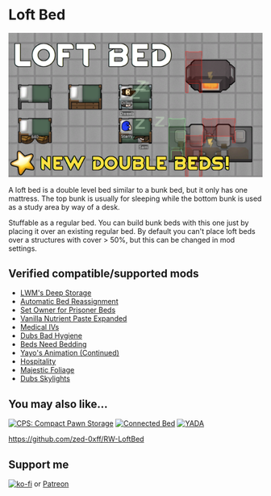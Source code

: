 # Loft Bed
[![Loft Bed](About/Preview.png)](https://steamcommunity.com/sharedfiles/filedetails/?id=2961708299)

A loft bed is a double level bed similar to a bunk bed, but it only has one mattress. The top bunk is usually for sleeping while the bottom bunk is used as a study area by way of a desk.

Stuffable as a regular bed.
You can build bunk beds with this one just by placing it over an existing regular bed.
By default you can't place loft beds over a structures with cover > 50%, but this can be changed in mod settings.

## Verified compatible/supported mods

- [LWM's Deep Storage](https://steamcommunity.com/sharedfiles/filedetails/?id=1617282896)
- [Automatic Bed Reassignment](https://steamcommunity.com/sharedfiles/filedetails/?id=2404555784)
- [Set Owner for Prisoner Beds](https://steamcommunity.com/sharedfiles/filedetails/?id=2053931388)
- [Vanilla Nutrient Paste Expanded](https://steamcommunity.com/sharedfiles/filedetails/?id=2920385763)
- [Medical IVs](https://steamcommunity.com/sharedfiles/filedetails/?id=1424438685)
- [Dubs Bad Hygiene](https://steamcommunity.com/sharedfiles/filedetails/?id=836308268)
- [Beds Need Bedding](https://steamcommunity.com/sharedfiles/filedetails/?id=2558522926)
- [Yayo's Animation (Continued)](https://steamcommunity.com/sharedfiles/filedetails/?id=2877292196)
- [Hospitality](https://steamcommunity.com/sharedfiles/filedetails/?id=753498552)
- [Majestic Foliage](https://steamcommunity.com/sharedfiles/filedetails/?id=2899647123)
- [Dubs Skylights](https://steamcommunity.com/sharedfiles/filedetails/?id=833899765)

## You may also like...

[![CPS: Compact Pawn Storage](https://steamuserimages-a.akamaihd.net/ugc/2031730758744755960/6EBD5542F16F51143F66B0123588C3CD002945A4/?imw=268&imh=151&ima=fit&impolicy=Letterbox)](https://steamcommunity.com/sharedfiles/filedetails/?id=2974541112)
[![Connected Bed](https://steamuserimages-a.akamaihd.net/ugc/2021600103453281640/0C8EAD4C7310BE2C526EE86BBA7AA4E71B3527C2/?imw=268&imh=151&ima=fit&impolicy=Letterbox)](https://steamcommunity.com/sharedfiles/filedetails/?id=2957904090)
[![YADA](https://steamuserimages-a.akamaihd.net/ugc/2031731300519719867/4E551B5E8A5F51182BD2D8830C7E9E180D0634BC/?imw=268&imh=151&ima=fit&impolicy=Letterbox)](https://steamcommunity.com/sharedfiles/filedetails/?id=2971543841)

https://github.com/zed-0xff/RW-LoftBed

## Support me

[![ko-fi](https://i.imgur.com/Utx6OIH.png)](https://ko-fi.com/K3K81Z3W5) or [Patreon](https://www.patreon.com/zed_0xff)

